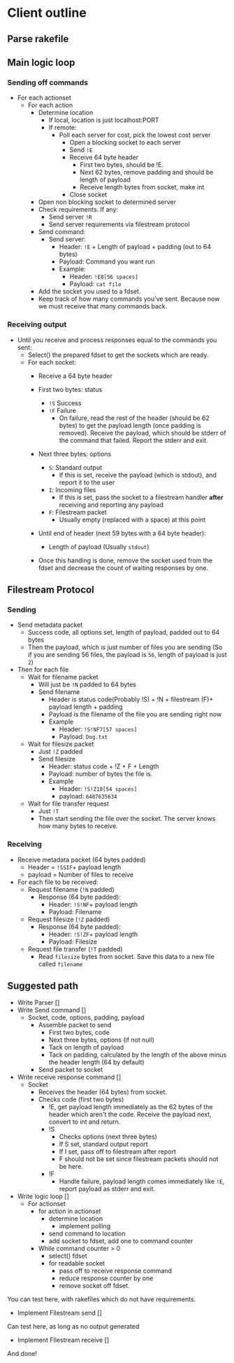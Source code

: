 # Client outline

## Parse rakefile

## Main logic loop
### Sending off commands
* For each actionset
	- For each action
		+ Determine location
			* If local, location is just localhost:PORT
			* If remote:
				- Poll each server for cost, pick the lowest cost server
					+ Open a blocking socket to each server
					+ Send `!E`
					+ Receive 64 byte header
						* First two bytes, should be !E.
						* Next 62 bytes, remove padding and should be length of payload
						* Receive length bytes from socket, make int
					+ Close socket
		+ Open non blocking socket to determined server
		+ Check requirements. If any:
			* Send server `!R`
			* Send server requirements via filestream protocol
		+ Send command:
			* Send server:  
				- Header: `!E` + Length of payload + padding (out to 64 bytes)
				- Payload: Command you want run
				- Example:  
					+ Header: `!E8[56 spaces]`
					+ Payload: `cat file`
		+ Add the socket you used to a fdset.
		+ Keep track of how many commands you've sent. Because now we must receive that many commands back.
		
### Receiving output
* Until you receive and process responses equal to the commands you sent:  
	- Select() the prepared fdset to get the sockets which are ready.
	- For each socket:
		+ Receive a 64 byte header
		+ First two bytes: status
			* `!S` Success
			* `!F` Failure
				- On failure, read the rest of the header (should be 62 bytes) to get the payload length (once padding is removed). Receive the payload, which should be stderr of the command that failed. Report the stderr and exit.
		+ Next three bytes: options
			* `S`: Standard output
				- If this is set, receive the payload (which is stdout), and report it to the user
			* `I`: Incoming files
				- If this is set, pass the socket to a filestream handler **after** receiving and reporting any payload
			* `F`: Filestream packet
				- Usually empty (replaced with a space) at this point
				
		+ Until end of header (next 59 bytes with a 64 byte header):
			* Length of payload (Usually `stdout`)
		+ Once this handing is done, remove the socket used from the fdset and decrease the count of waiting responses by one.
			
		


## Filestream Protocol
### Sending
- Send metadata packet
	+ Success code, all options set, length of payload, padded out to 64 bytes
	+ Then the payload, which is just number of files you are sending (So if you are sending 56 files, the payload is `56`, length of payload is just `2`)
- Then for each file
	+ Wait for filename packet
		* Will just be `!N` padded to 64 bytes
		+ Send filename
			* Header is status code(Probably !S) + !N + filestream (F)+ payload length + padding
			* Payload is the filename of the file you are sending right now
			* Example
				- Header: `!S!NF7[57 spaces]`
				- Payload: `Dog.txt`
	+ Wait for filesize packet
		* Just `!Z` padded
		* Send filesize
			- Header: status code + !Z + F + Length
			- Payload: number of bytes the file is.
			- Example
				+ Header: `!S!Z10[54 spaces]`
				+ payload: `6487635634`
	+ Wait for file transfer request
		* Just `!T`
		* Then start sending the file over the socket. The server knows how many bytes to receive.
		
### Receiving
- Receive metadata packet (64 bytes padded)
	+ Header = `!SSIF`+ payload length
	+ payload = Number of files to receive
- For each file to be received:
	+ Request filename (`!N` padded)
		* Response (64 byte padded):
			- Header: `!S!NF`+ payload length
			- Payload: Filename
	+ Request filesize (`!Z` padded)
		* Response (64 byte padded):
			- Header: `!S!ZF`+ payload length
			- Payload: Filesize
	+ Request file transfer (`!T` padded)
		* Read `filesize` bytes from socket. Save this data to a new file called `filename`
		

## Suggested path
* Write Parser []
* Write Send command []
	- Socket, code, options, padding, payload
		+ Assemble packet to send
			* First two bytes, code
			* Next three bytes, options (if not null)
			* Tack on length of payload
			* Tack on padding, calculated by the length of the above minus the header length (64 by default)
		+ Send packet to socket
* Write receive response command []
	- Socket
		+ Receives the header (64 bytes) from socket.
		+ Checks code (first two bytes)
			* !E, get payload length immediately as the 62 bytes of the header which aren't the code. Receive the payload next, convert to int and return.
			* !S
				- Checks options (next three bytes)
				- If S set, standard output report
				- If I set, pass off to filestream after report
				- F should not be set since filestream packets should not be here.
			* !F
				- Handle failure, payload length comes immediately like `!E`, report payload as stderr and exit.
* Write logic loop []
	- For actionset
		+ for action in actionset
			+ determine location
				* implement polling
			+ send command to location
			+ add socket to fdset, add one to command counter
		+ While command counter > 0
			* select() fdset
			* for readable socket
				- pass off to receive response command
				- reduce response counter by one
				- remove socket off fdset.

You can test here, with rakefiles which do not have requirements.

* Implement Filestream send []

Can test here, as long as no output generated

* Implement FIlestream receive []


And done!
 